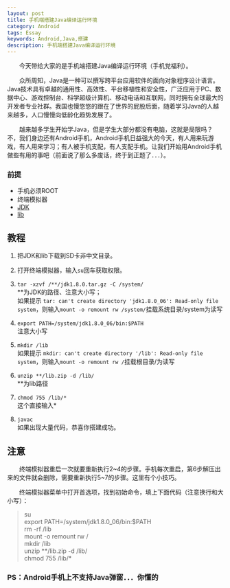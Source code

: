 ```yaml
---
layout: post  
title: 手机端搭建Java编译运行环境  
category: Android  
tags: Essay  
keywords: Android,Java,搭建  
description: 手机端搭建Java编译运行环境  
---
```


　　今天带给大家的是手机端搭建Java编译运行环境（手机党福利）。  

　　众所周知，Java是一种可以撰写跨平台应用软件的面向对象程序设计语言。Java技术具有卓越的通用性、高效性、平台移植性和安全性，广泛应用于PC、数据中心、游戏控制台、科学超级计算机、移动电话和互联网，同时拥有全球最大的开发者专业社群。我国也慢悠悠的跟在了世界的屁股后面，随着学习Java的人越来越多，人口慢慢向低龄化趋势发展了。  

　　越来越多学生开始学Java，但是学生大部分都没有电脑，这就是局限吗？不，我们身边还有Android手机，Android手机日益强大的今天，有人用来玩游戏，有人用来学习；有人被手机支配，有人支配手机。让我们开始用Android手机做些有用的事吧（前面说了那么多废话，终于到正题了．．．）。  

###  前提  ###

* 手机必须ROOT  
* 终端模拟器  
* [JDK](http://pan.baidu.com/s/1ntjDoVZ "密码:6pnc")  
* [lib](http://pan.baidu.com/s/1dDArXDJ "密码:4yjv")  

##  教程  ##

1. 把JDK和lib下载到SD卡非中文目录。  

2. 打开终端模拟器，输入`su`回车获取权限。  

3. `tar -xzvf /**/jdk1.8.0.tar.gz -C /system/`  
**为JDK的路径、注意大小写；  
如果提示 `tar: can't create directory 'jdk1.8.0_06': Read-only file system`，则输入`mount -o remount rw /system/`挂载系统目录/system为读写  

4. `export PATH=/system/jdk1.8.0_06/bin:$PATH`  
注意大小写  

5. `mkdir /lib`  
如果提示 `mkdir: can't create directory '/lib': Read-only file system`，则输入`mount -o remount rw /`挂载根目录/为读写  

6. `unzip **/lib.zip -d /lib/`  
**为lib路径  

7. `chmod 755 /lib/*`  
这个直接输入*  

8. `javac`  
如果出现大量代码，恭喜你搭建成功。

## 注意 ##

　　终端模拟器重启一次就要重新执行2~4的步骤。手机每次重启，第6步解压出来的文件就会删除，需要重新执行5~7的步骤。这里有个小技巧。  

　　终端模拟器菜单中打开首选项，找到初始命令，填上下面代码（注意换行和大小写）：  

> su  
> export PATH=/system/jdk1.8.0_06/bin:$PATH  
> rm -rf /lib  
> mount -o remount rw /  
> mkdir /lib  
> unzip \*\*/lib.zip -d /lib/  
> chmod 755 /lib/*  

###  PS：Android手机上不支持Java弹窗．．．你懂的  ###